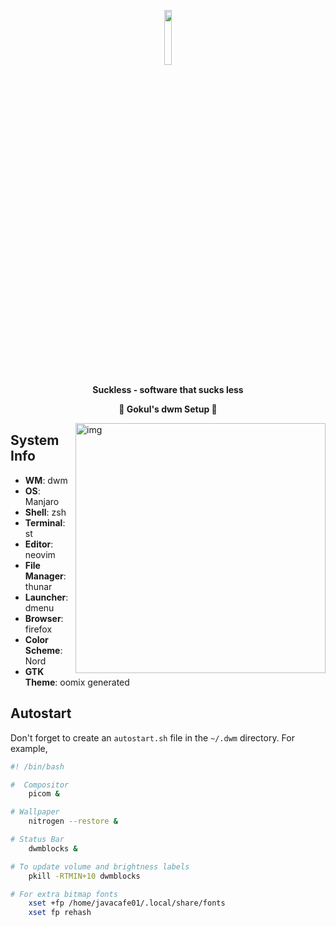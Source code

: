 <p align="center">
<img width="15%" src="https://github.com/javacafe01.png" />
</p>

<p align="center">
<b>Suckless - software that sucks less</b>
</p>

<p align="center">
<b>👻 Gokul's dwm Setup 👻</b>
</p>

<img src="https://i.imgur.com/WVncGVL.png" alt="img" align="right" width="400px">


## System Info

+ **WM**: dwm
+ **OS**: Manjaro
+ **Shell**: zsh
+ **Terminal**: st
+ **Editor**: neovim
+ **File Manager**: thunar
+ **Launcher**: dmenu
+ **Browser**: firefox
+ **Color Scheme**: Nord
+ **GTK Theme**: oomix generated

## Autostart

Don't forget to create an `autostart.sh` file in the `~/.dwm` directory. For example,
```bash
#! /bin/bash

#  Compositor
    picom &

# Wallpaper
    nitrogen --restore &

# Status Bar
    dwmblocks &

# To update volume and brightness labels
    pkill -RTMIN+10 dwmblocks

# For extra bitmap fonts
    xset +fp /home/javacafe01/.local/share/fonts
    xset fp rehash
